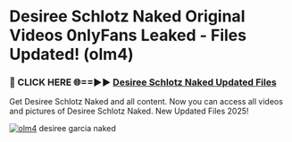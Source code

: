 # Desiree Schlotz Naked Original Videos 0nlyFans Leaked - Files Updated! (olm4)

<h3>🔴 CLICK HERE 🌐==►► <a href="https://tinyurl.com/yckcrads" rel="nofollow">Desiree Schlotz Naked Updated Files</a></h3>

Get Desiree Schlotz Naked and all content. Now you can access all videos and pictures of Desiree Schlotz Naked. New Updated Files 2025!

[![olm4](https://i.imgur.com/hpKpOFt.gif)](https://tinyurl.com/yckcrads)
desiree garcia naked
